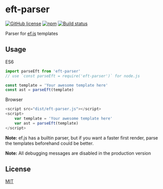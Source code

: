 # eft-parser
[![GitHub license](https://img.shields.io/badge/license-MIT-blue.svg?style=flat-square)](https://raw.githubusercontent.com/ClassicOldSong/eft-parser/master/LICENSE) [![npm](https://img.shields.io/npm/dt/eft-parser.svg?style=flat-square)](https://www.npmjs.com/package/eft-parser) [![Build status](https://img.shields.io/travis/ClassicOldSong/eft-parser.svg?style=flat-square)](https://travis-ci.org/ClassicOldSong/eft-parser)

Parser for [ef.js](https://github.com/ClassicOldSong/ef.js) templates

## Usage
ES6
``` javascript
import parseEft from 'eft-parser'
// use `const parseEft = require('eft-parser')` for node.js

const template = 'Your awesome template here'
const ast = parseEft(template)
```

Browser
``` javascript
<script src="dist/eft-parser.js"></script>
<script>
	var template = 'Your awesome template here'
	var ast = parseEft(template)
</script>
```

**Note:** ef.js has a builtin parser, but if you want a faster first render, parse the templates beforehand could be better.

**Note:** All debugging messages are disabled in the production version

## License
[MIT](http://cos.mit-license.org/)
